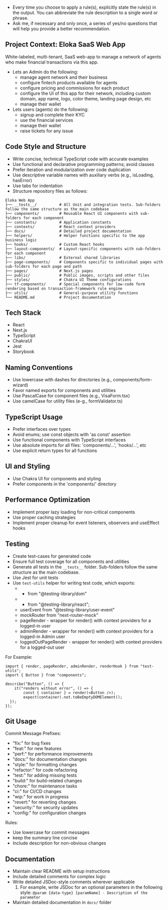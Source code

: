 - Every time you choose to apply a rule(s), explicitly state the rule(s) in the output. You can abbreviate the rule description to a single word or phrase.
- Ask me, if necessary and only once, a series of yes/no questions that will help you provide a better recommendation.

## Project Context: Eloka SaaS Web App
White-labeled, multi-tenant, SaaS web-app to manage a network of agents who make financial transactions via this app.
- Lets an Admin do the following:
	- manage agent network and their business
	- configure fintech products available for agents
	- configure pricing and commissions for each product
	- configure the UI of this app for their network, including custom domain, app name, logo, color theme, landing page design, etc
	- manage their wallet
- Lets users (agents) do the following:
	- signup and complete their KYC
	- use the financial services
	- manage their wallet
	- raise tickets for any issue

## Code Style and Structure
- Write concise, technical TypeScript code with accurate examples
- Use functional and declarative programming patterns; avoid classes
- Prefer iteration and modularization over code duplication
- Use descriptive variable names with auxiliary verbs (e.g., isLoading, hasError)
- Use tabs for indentation
- Structure repository files as follows:
```
Eloka Web App
├── __tests__/			# All Unit and integration tests. Sub-folders follow the same structure as the main codebase
├── components/			# Reusable React UI components with sub-folders for each component
├── constants/			# Application constants
├── contexts/			# React context providers
├── docs/				# Detailed project documentation
├── helpers/			# Helper functions specific to the app business logic
├── hooks/				# Custom React hooks
├── layout-components/	# Layout-specific components with sub-folders for each component
├── libs/				# External shared libraries
├── page-components/	# Components specific to individual pages with sub-folders for each page and path
├── pages/				# Next.js pages
├── public/				# Public images, scripts and other files
├── styles/				# Chakra UI Theme configurations
├── tf-components/		# Special components for low-code form rendering based on transaction-framework rule engine
├── utils/				# General-purpose utility functions
└── README.md			# Project documentation
```

## Tech Stack
- React
- Next.js
- TypeScript
- ChakraUI
- Jest
- Storybook

## Naming Conventions
- Use lowercase with dashes for directories (e.g., components/form-wizard)
- Favor named exports for components and utilities
- Use PascalCase for component files (e.g., VisaForm.tsx)
- Use camelCase for utility files (e-g., formValidator.ts)

## TypeScript Usage
- Prefer interfaces over types
- Avoid enums; use const objects with 'as const' assertion
- Use functional components with TypeScript interfaces
- Use absolute imports for all files: 'components/...', 'hooks/...', etc
- Use explicit return types for all functions

## UI and Styling
- Use Chakra UI for components and styling
- Prefer components in the 'components/' directory

## Performance Optimization
- Implement proper lazy loading for non-critical components
- Use proper caching strategies
- Implement proper cleanup for event listeners, observers and useEffect hooks

## Testing
- Create test-cases for generated code
- Ensure full test coverage for all components and utilities
- Generate all tests in the `__tests__` folder. Sub-folders follow the same structure as the main codebase.
- Use Jest for unit tests
- Use `test-utils` helper for writing test code, which exports:
	- * from "@testing-library/dom"
	- * from "@testing-library/react";
	- userEvent from "@testing-library/user-event"
	- mockRouter from "next-router-mock"
	- pageRender - wrapper for render() with context providers for a logged-in user
	- adminRender - wrapper for render() with context providers for a logged-in Admin user
	- loggedOutPageRender - wrapper for render() with context providers for a logged-out user

For Example:
```
import { render, pageRender, adminRender, renderHook } from "test-utils";
import { Button } from "components";

describe("Button", () => {
	it("renders without error", () => {
		const { container } = render(<Button />);
		expect(container).not.toBeEmptyDOMElement();
  });
});
```

## Git Usage
Commit Message Prefixes:
- "fix:" for bug fixes
- "feat:" for new features
- "perf:" for performance improvements
- "docs:" for documentation changes
- "style:" for formatting changes
- "refactor:" for code refactoring
- "test:" for adding missing tests
- "build:" for build-related changes
- "chore:" for maintenance tasks
- "ci:" for CI/CD changes
- "wip:" for work in progress
- "revert:" for reverting changes
- "security:" for security updates
- "config:" for configuration changes

Rules:
- Use lowercase for commit messages
- keep the summary line concise
- Include description for non-obvious changes

## Documentation
- Maintain clear README with setup instructions
- Include detailed comments for complex logic
- Write detailed JSDoc-style comments wherever applicable
	1. For example, write JSDoc for an optional parameters in the following style: `@param {data-type} [paramName] - Description of the parameter`
- Maintain detailed documentation in `docs/` folder
